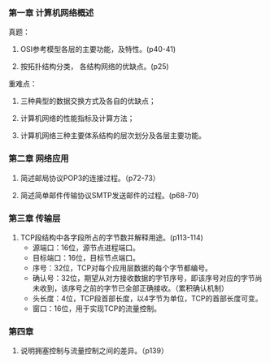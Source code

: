 ### 第一章 计算机网络概述
真题：
1. OSI参考模型各层的主要功能，及特性。(p40-41)

2. 按拓扑结构分类， 各结构网络的优缺点。(p25)

重难点：
1. 三种典型的数据交换方式及各自的优缺点；

2. 计算机网络的性能指标及计算方法；

3. 计算机网络三种主要体系结构的层次划分及各层主要功能。

### 第二章 网络应用
1. 简述邮局协议POP3的连接过程。（p72-73）

2. 简述简单邮件传输协议SMTP发送邮件的过程。(p68-70)

### 第三章 传输层
1. TCP段结构中各字段所占的字节数并解释用途。(p113-114)
   - 源端口：16位，源节点进程端口。
   - 目标端口：16位，目标节点端口。
   - 序号：32位，TCP对每个应用层数据的每个字节都编号。
   - 确认号：32位，期望从对方接收数据的字节序号，即该序号对应的字节尚未收到，该序号之前的字节已全部正确接收。（累积确认机制）
   - 头长度：4位，TCP段首部长度，以4字节为单位，TCP的首部长度可变。
   - 窗口：16位，用于实现TCP的流量控制。

### 第四章

1. 说明拥塞控制与流量控制之间的差异。（p139）

   

